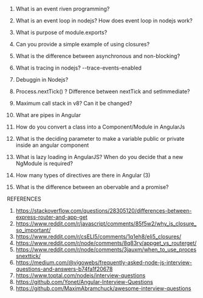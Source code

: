 1. What is an event riven programming?
2. What is an event loop in nodejs? How does event loop in nodejs work?
3. What is purpose of module.exports?
4. Can you provide a simple example of using closures?
5. What is the difference between asynchronous and non-blocking?
6. What is tracing in nodejs? --trace-events-enabled
7. Debuggin in Nodejs?
8. Process.nextTick() ? Difference between nextTick and setImmediate?
9. Maximum call stack in v8? Can it be changed?



1. What are pipes in Angular
2. How do you convert a class into a Component/Module in AngularJs
3. What is the deciding parameter to make a variable public or private inside an angular component
4. What is lazy loading in AngularJS? When do you decide that a new NgModule is required?
5. How many types of directives are there in Angular (3)
6. What is the difference between an obervable and a promise?



REFERENCES

1. https://stackoverflow.com/questions/28305120/differences-between-express-router-and-app-get
2. https://www.reddit.com/r/javascript/comments/85f5w2/why_is_closure_so_important/
3. https://www.reddit.com/r/csELI5/comments/1q1eh8/eli5_closures/
4. https://www.reddit.com/r/node/comments/8q83ry/appget_vs_routerget/
5. https://www.reddit.com/r/node/comments/3jauxm/when_to_use_processnexttick/
6. https://medium.com/@vigowebs/frequently-asked-node-js-interview-questions-and-answers-b74fa1f20678
7. https://www.toptal.com/nodejs/interview-questions
8. https://github.com/Yonet/Angular-Interview-Questions
9. https://github.com/MaximAbramchuck/awesome-interview-questions

